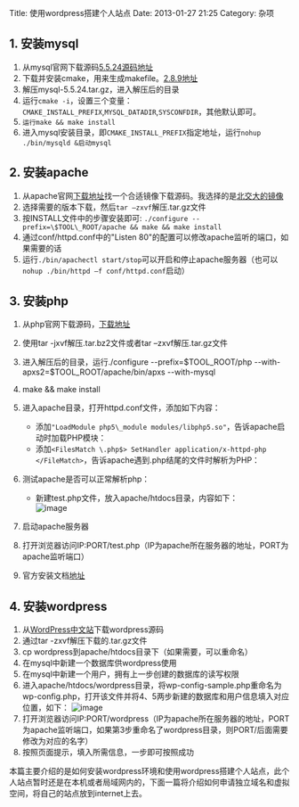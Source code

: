 Title: 使用wordpress搭建个人站点
Date: 2013-01-27 21:25
Category: 杂项

## 1. 安装mysql

1. 从mysql官网下载源码[5.5.24源码地址](http://downloads.mysql.com/archives/mysql-5.5/mysql-5.5.24.tar.gz)
2. 下载并安装cmake，用来生成makefile。[2.8.9地址](http://www.kitware.com/news/home/browse/CMake?2012_08_09&CMake+2.8.9+is+Now+Available%21)
3. 解压mysql-5.5.24.tar.gz，进入解压后的目录
4. 运行`cmake -i`，设置三个变量：`CMAKE_INSTALL_PREFIX`,`MYSQL_DATADIR`,`SYSCONFDIR`，其他默认即可。
5. `运行make && make install`
6. 进入mysql安装目录，即`CMAKE_INSTALL_PREFIX`指定地址，运行`nohup ./bin/mysqld &启动mysql`


## 2. 安装apache

1. 从apache官网[下载地址](http://www.apache.org/dyn/closer.cgi)找一个合适镜像下载源码。我选择的是[北交大的镜像](http://mirror.bjtu.edu.cn/apache/httpd/)
2. 选择需要的版本下载，然后`tar –zxvf`解压.tar.gz文件
3. 按INSTALL文件中的步骤安装即可: `./configure --prefix=\$TOOL\_ROOT/apache && make && make install`
4. 通过conf/httpd.conf中的"Listen 80"的配置可以修改apache监听的端口，如果需要的话
5. 运行`./bin/apachectl start/stop`可以开启和停止apache服务器（也可以`nohup ./bin/httpd –f conf/httpd.conf`启动）

## 3. 安装php

1. 从php官网下载源码，[下载地址](http://www.php.net/downloads.php)
2. 使用tar -jxvf解压.tar.bz2文件或者tar –zxvf解压.tar.gz文件 
3. 进入解压后的目录，运行./configure --prefix=\$TOOL\_ROOT/php --with-apxs2=\$TOOL\_ROOT/apache/bin/apxs --with-mysql
4. make && make install 
5. 进入apache目录，打开httpd.conf文件，添加如下内容：
   - 添加`"LoadModule php5\_module modules/libphp5.so"`，告诉apache启动时加载PHP模块：  
   - 添加`<FilesMatch \.php$> SetHandler application/x-httpd-php </FileMatch>`，告诉apache遇到.php结尾的文件时解析为PHP：

6. 测试apache是否可以正常解析php：
   - 新建test.php文件，放入apache/htdocs目录，内容如下：  
       ![image](http://images.cnitblog.com/blog/339471/201301/20200250-74e41e8c02e44b73b3aca2acfedcd5cc.png "image")
7.  启动apache服务器 
8.  打开浏览器访问IP:PORT/test.php（IP为apache所在服务器的地址，PORT为apache监听端口）
9.  官方安装文档[地址](http://php.net/manual/zh/install.unix.apache2.php)

## 4. 安装wordpress

1. 从[WordPress中文站](http://cn.wordpress.org/)下载wordpress源码
2. 通过tar -zxvf解压下载的.tar.gz文件
3. cp wordpress到apache/htdocs目录下（如果需要，可以重命名）
4. 在mysql中新建一个数据库供wordpress使用
5. 在mysql中新建一个用户，拥有上一步创建的数据库的读写权限
6. 进入apache/htdocs/wordpress目录，将wp-config-sample.php重命名为wp-config.php，打开该文件并将4、5两步新建的数据库和用户信息填入对应位置，如下：
    ![image](http://images.cnitblog.com/blog/339471/201301/20200251-25aceddc310d4bc6bff5f7b99b933e7b.png "image")
7. 打开浏览器访问IP:PORT/wordpress（IP为apache所在服务器的地址，PORT为apache监听端口，如果第3步重命名了wordpress目录，则PORT/后面需要修改为对应的名字）
8. 按照页面提示，填入所需信息，一步即可按照成功

本篇主要介绍的是如何安装wordpress环境和使用wordpress搭建个人站点，此个人站点暂时还是在本机或者局域网内的，下面一篇将介绍如何申请独立域名和虚拟空间，将自己的站点放到internet上去。

